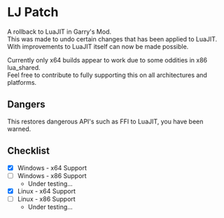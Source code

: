 # LJ Patch
A rollback to LuaJIT in Garry's Mod.\
This was made to undo certain changes that has been applied to LuaJIT.\
With improvements to LuaJIT itself can now be made possible.

Currently only x64 builds appear to work due to some oddities in x86 lua_shared.\
Feel free to contribute to fully supporting this on all architectures and platforms.

## Dangers
This restores dangerous API's such as FFI to LuaJIT, you have been warned.

## Checklist
- [x] Windows - x64 Support
- [ ] Windows - x86 Support
  - Under testing...
- [x] Linux - x64 Support
- [ ] Linux - x86 Support
  - Under testing...
